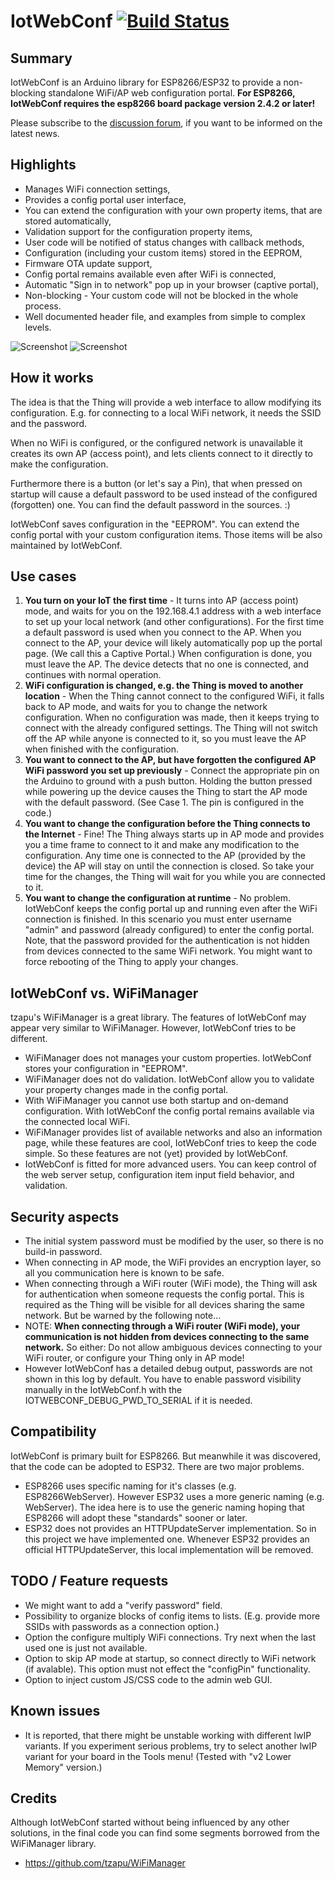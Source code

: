 # IotWebConf [![Build Status](https://travis-ci.org/prampec/IotWebConf.svg?branch=master)](https://travis-ci.org/prampec/IotWebConf)

## Summary
IotWebConf is an Arduino library for ESP8266/ESP32 to provide a non-blocking standalone WiFi/AP web configuration portal.
**For ESP8266, IotWebConf requires the esp8266 board package version 2.4.2 or later!**

Please subscribe to the [discussion forum](https://groups.google.com/forum/#!forum/iotwebconf), if you want to be informed on the latest news.

## Highlights

  - Manages WiFi connection settings,
  - Provides a config portal user interface,
  - You can extend the configuration with your own property items, that are stored automatically,
  - Validation support for the configuration property items,
  - User code will be notified of status changes with callback methods,
  - Configuration (including your custom items) stored in the EEPROM,
  - Firmware OTA update support,
  - Config portal remains available even after WiFi is connected,
  - Automatic "Sign in to network" pop up in your browser (captive portal),
  - Non-blocking - Your custom code will not be blocked in the whole process.
  - Well documented header file, and examples from simple to complex levels.

![Screenshot](https://sharedinventions.com/wp-content/uploads/2018/11/Screenshot_20181105-191748a.png)
![Screenshot](https://sharedinventions.com/wp-content/uploads/2019/02/Screenshot-from-2019-02-03-22-16-51b.png)
  
## How it works
The idea is that the Thing will provide a web interface to allow modifying its configuration. E.g. for connecting to a local WiFi network, it needs the SSID and the password.

When no WiFi is configured, or the configured network is unavailable it creates its own AP (access point), and lets clients connect to it directly to make the configuration.

Furthermore there is a button (or let's say a Pin), that when pressed on startup will cause a default password to be used instead of the configured (forgotten) one.
You can find the default password in the sources. :)

IotWebConf saves configuration in the "EEPROM". You can extend the config portal with your custom configuration items. Those items will be also maintained by IotWebConf.

## Use cases
  1. **You turn on your IoT the first time** - It turns into AP (access point) mode, and waits for you on the 192.168.4.1 address with a web interface to set up your local network (and other configurations). For the first time a default password is used when you connect to the AP. When you connect to the AP, your device will likely automatically pop up the portal page. (We call this a Captive Portal.) When configuration is done, you must leave the AP. The device detects that no one is connected, and continues with normal operation.
  1. **WiFi configuration is changed, e.g. the Thing is moved to another location** - When the Thing cannot connect to the configured WiFi, it falls back to AP mode, and waits for you to change the network configuration. When no configuration was made, then it keeps trying to connect with the already configured settings. The Thing will not switch off the AP while anyone is connected to it, so you must leave the AP when finished with the configuration.
  1. **You want to connect to the AP, but have forgotten the configured AP WiFi password you set up previously** - Connect the appropriate pin on the Arduino to ground with a push button. Holding the button pressed while powering up the device causes the Thing to start the AP mode with the default password. (See Case 1. The pin is configured in the code.)
  1. **You want to change the configuration before the Thing connects to the Internet** - Fine! The Thing always starts up in AP mode and provides you a time frame to connect to it and make any modification to the configuration. Any time one is connected to the AP (provided by the device) the AP will stay on until the connection is closed. So take your time for the changes, the Thing will wait for you while you are connected to it.
  1. **You want to change the configuration at runtime** - No problem. IotWebConf keeps the config portal up and running even after the WiFi connection is finished. In this scenario you must enter username "admin" and password (already configured) to enter the config portal. Note, that the password provided for the authentication is not hidden from devices connected to the same WiFi network. You might want to force rebooting of the Thing to apply your changes.

## IotWebConf vs. WiFiManager
tzapu's WiFiManager is a great library. The features of IotWebConf may appear very similar to WiFiManager. However, IotWebConf tries to be different.
  - WiFiManager does not manages your custom properties. IotWebConf stores your configuration in "EEPROM".
  - WiFiManager does not do validation. IotWebConf allow you to validate your property changes made in the config portal.
  - With WiFiManager you cannot use both startup and on-demand configuration. With IotWebConf the config portal remains available via the connected local WiFi.
  - WiFiManager provides list of available networks and also an information page, while these features are cool, IotWebConf tries to keep the code simple. So these features are not (yet) provided by IotWebConf.
  - IotWebConf is fitted for more advanced users. You can keep control of the web server setup, configuration item input field behavior, and validation.

## Security aspects
  - The initial system password must be modified by the user, so there is no build-in password.
  - When connecting in AP mode, the WiFi provides an encryption layer, so all you communication here is known to be safe.
  - When connecting through a WiFi router (WiFi mode), the Thing will ask for authentication when someone requests the config portal. This is required as the Thing will be visible for all devices sharing the same network. But be warned by the following note...
  - NOTE: **When connecting through a WiFi router (WiFi mode), your communication is not hidden from devices connecting to the same network.** So either: Do not allow ambiguous devices connecting to your WiFi router, or configure your Thing only in AP mode!
  - However IotWebConf has a detailed debug output, passwords are not shown in this log by default. You have
  to enable password visibility manually in the IotWebConf.h with the IOTWEBCONF_DEBUG_PWD_TO_SERIAL
  if it is needed.

## Compatibility
IotWebConf is primary built for ESP8266. But meanwhile it was discovered, that the code can be adopted
to ESP32. There are two major problems.
  - ESP8266 uses specific naming for it's classes (e.g. ESP8266WebServer). However ESP32 uses a more generic naming (e.g. WebServer). The idea here is to use the generic naming hoping that ESP8266 will adopt these "standards" sooner or later.
  - ESP32 does not provides an HTTPUpdateServer implementation. So in this project we have implemented one. Whenever ESP32 provides an official HTTPUpdateServer, this local implementation will be removed.
  
## TODO / Feature requests
  - We might want to add a "verify password" field.
  - Possibility to organize blocks of config items to lists. (E.g. provide more SSIDs with passwords as a connection option.)
  - Option the configure multiply WiFi connections. Try next when the last used one is just not available.
  - Option to skip AP mode at startup, so connect directly to WiFi network (if avalable). This option must not effect the "configPin" functionality.
  - Option to inject custom JS/CSS code to the admin web GUI.

## Known issues
  - It is reported, that there might be unstable working with different lwIP variants. If you experiment serious problems, try to select another lwIP variant for your board in the Tools menu! (Tested with "v2 Lower Memory" version.)
  
## Credits
Although IotWebConf started without being influenced by any other solutions, in the final code you can find some segments borrowed from the WiFiManager library.
  - https://github.com/tzapu/WiFiManager

